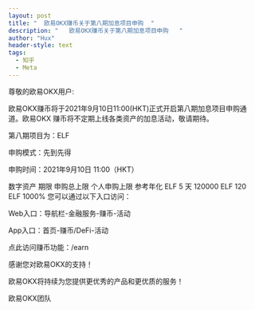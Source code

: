 ```yaml
---
layout: post
title: "  欧易OKX赚币关于第八期加息项目申购  "
description: "   欧易OKX赚币关于第八期加息项目申购   "
author: "Hux"
header-style: text
tags:
  - 知乎
  - Meta
---
```

尊敬的欧易OKX用户:

欧易OKX赚币将于2021年9月10日11:00(HKT)正式开启第八期加息项目申购通道。欧易OKX 赚币将不定期上线各类资产的加息活动，敬请期待。

第八期项目为：ELF

申购模式：先到先得

申购时间：2021年9月10日 11:00（HKT）

数字资产	期限	申购总上限	个人申购上限	参考年化
ELF	5 天	120000 ELF	120 ELF	1000%
您可以通过以下入口访问：

Web入口：导航栏-金融服务-赚币-活动

App入口：首页-赚币/DeFi-活动

点此访问赚币功能：/earn

感谢您对欧易OKX的支持！

欧易OKX将持续为您提供更优秀的产品和更优质的服务！

欧易OKX团队

